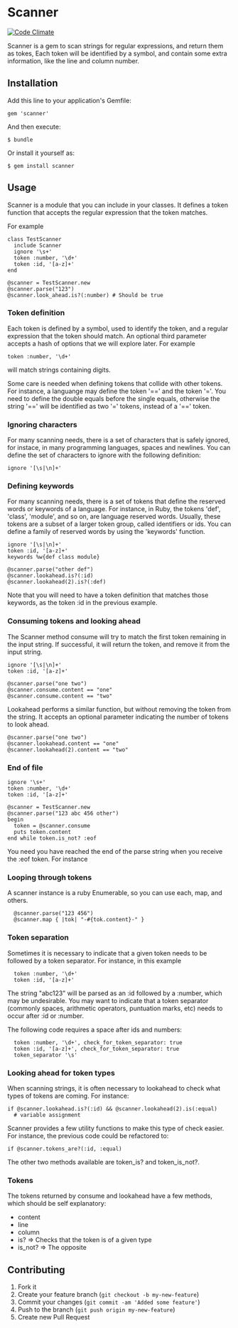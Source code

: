 # Scanner
[![Code Climate](https://codeclimate.com/github/gapthemind/scanner.png)](https://codeclimate.com/github/gapthemind/scanner) 

Scanner is a gem to scan strings for regular expressions, and return
them as tokes, Each token will be identified by a symbol, and contain
some extra information, like the line and column number.

## Installation

Add this line to your application's Gemfile:

    gem 'scanner'

And then execute:

    $ bundle

Or install it yourself as:

    $ gem install scanner

## Usage

Scanner is a module that you can include in your classes. It defines a
token function that accepts the regular expression that the token
matches.

For example

    class TestScanner
      include Scanner
      ignore '\s+'
      token :number, '\d+'
      token :id, '[a-z]+'
    end

    @scanner = TestScanner.new
    @scanner.parse("123")
    @scanner.look_ahead.is?(:number) # Should be true

### Token definition
Each token is defined by a symbol, used to identify the token, and a
regular expression that the token should match. An optional third
parameter accepts a hash of options that we will explore later. For
example

    token :number, '\d+'

will match strings containing digits.

Some care is needed when defining tokens that collide with other
tokens. For instance, a languange may define the token '==' and the
token '='. You need to define the double equals before the single
equals, otherwise the string '==' will be identified as two '=' tokens,
instead of a '==' token. 

### Ignoring characters
For many scanning needs, there is a set of characters that is safely
ignored, for instace, in many programming languages, spaces and
newlines. You can define the set of characters to ignore with the
following definition:

    ignore '[\s|\n]+'

### Defining keywords
For many scanning needs, there is a set of tokens that define the
reserved words or keywords of a language. For instance, in Ruby, the
tokens 'def', 'class', 'module', and so on, are language reserved words.
Usually, these tokens are a subset of a larger token group, called
identifiers or ids. You can define a family of reserved words by using
the 'keywords' function. 

    ignore '[\s|\n]+'
    token :id, '[a-z]+'
    keywords %w{def class module}

    @scanner.parse("other def")
    @scanner.lookahead.is?(:id)
    @scanner.lookahead(2).is?(:def)

Note that you will need to have a token definition that matches those
keywords, as the token :id in the previous example.

### Consuming tokens and looking ahead
The Scanner method consume will try to match the first token remaining
in the input string. If successful, it will return the token, and remove
it from the input string.
    
    ignore '[\s|\n]+'
    token :id, '[a-z]+'

    @scanner.parse("one two")
    @scanner.consume.content == "one"
    @scanner.consume.content == "two"

Lookahead performs a similar function, but without removing the token
from the string. It accepts an optional parameter indicating the number
of tokens to look ahead.

    @scanner.parse("one two")
    @scanner.lookahead.content == "one"
    @scanner.lookahead(2).content == "two"

### End of file

    ignore '\s+'
    token :number, '\d+'
    token :id, '[a-z]+'

    @scanner = TestScanner.new
    @scanner.parse("123 abc 456 other")
    begin
      token = @scanner.consume
      puts token.content
    end while token.is_not? :eof

You need you have reached the end of the parse string when you receive
the :eof token. For instance

### Looping through tokens
A scanner instance is a ruby Enumerable, so you can use each, map, and
others.

      @scanner.parse("123 456")
      @scanner.map { |tok| "-#{tok.content}-" }

### Token separation
Sometimes it is necessary to indicate that a given token needs to be
followed by a token separator. For instance, in this example

      token :number, '\d+'
      token :id, '[a-z]+'

The string "abc123" will be parsed as an :id followed by a :number,
which may be undesirable. You may want to indicate that a token
separator (commonly spaces, arithmetic operators, puntuation marks, 
etc) needs to occur after :id or :number.

The following code requires a space after ids and numbers:

      token :number, '\d+', check_for_token_separator: true
      token :id, '[a-z]+', check_for_token_separator: true
      token_separator '\s'

### Looking ahead for token types
When scanning strings, it is often necessary to lookahead to check what
types of tokens are coming. For instance:

    if @scanner.lookahead.is?(:id) && @scanner.lookahead(2).is(:equal)
      # variable assignment

Scanner provides a few utility functions to make this type of check
easier. For instance, the previous code could be refactored to:

    if @scanner.tokens_are?(:id, :equal)

The other two methods available are token_is? and token_is_not?.

### Tokens
The tokens returned by consume and lookahead have a few  methods, which
should be self explanatory: 

* content
* line
* column
* is? => Checks that the token is of a given type
* is_not? => The opposite

## Contributing

1. Fork it
2. Create your feature branch (`git checkout -b my-new-feature`)
3. Commit your changes (`git commit -am 'Added some feature'`)
4. Push to the branch (`git push origin my-new-feature`)
5. Create new Pull Request
